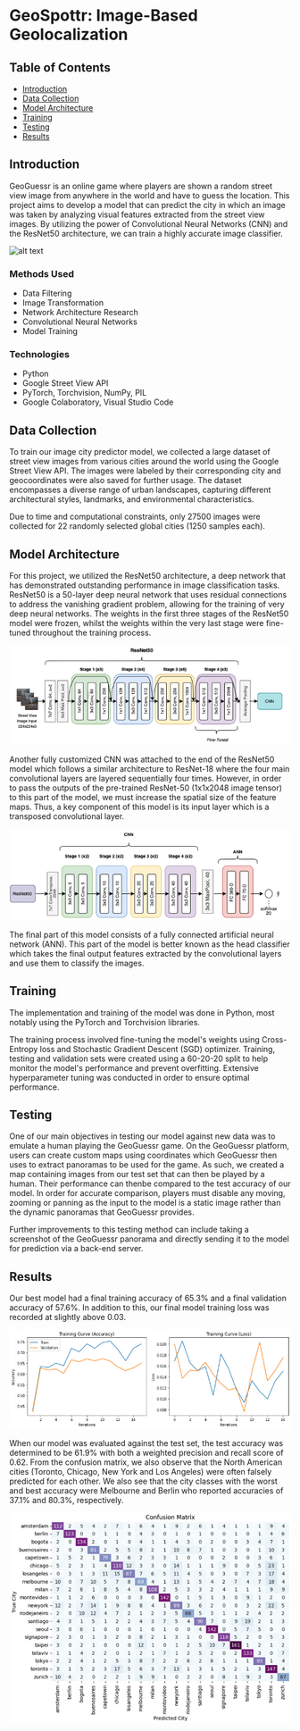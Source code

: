 # GeoSpottr: Image-Based Geolocalization

## Table of Contents

- [Introduction](#introduction)
- [Data Collection](#data-collection)
- [Model Architecture](#model-architecture)
- [Training](#training)
- [Testing](#testing)
- [Results](#results)


## Introduction

GeoGuessr is an online game where players are shown a random street view image from anywhere in the world and have to guess the location. This project aims to develop a model that can predict the city in which an image was taken by analyzing visual features extracted from the street view images. By utilizing the power of Convolutional Neural Networks (CNN) and the ResNet50 architecture, we can train a highly accurate image classifier.

![alt text](https://blogger.googleusercontent.com/img/b/R29vZ2xl/AVvXsEjuVSRtsMiLntaMRx9oAiPgsPetFItAc9MsC7hBIVD5p6PJDA6UJxrgZGQXMVx7KhhfXcqP-NTgwlHLuuJWy1yJ_eAjgn-12FmYNhKvSUwaAKyj1oGfv-pyxMg8M7NsWt7TzqSdsCOZ59lEG-ej-BuZr4j4NSfJctGCHcdPmzD5poYNs2_aQGxySra3Ww/s1822/1.png)

### Methods Used
- Data Filtering
- Image Transformation
- Network Architecture Research
- Convolutional Neural Networks
- Model Training

### Technologies
- Python
- Google Street View API
- PyTorch, Torchvision, NumPy, PIL
- Google Colaboratory, Visual Studio Code

## Data Collection

To train our image city predictor model, we collected a large dataset of street view images from various cities around the world using the Google Street View API. The images were labeled by their corresponding city and geocoordinates were also saved for further usage. The dataset encompasses a diverse range of urban landscapes, capturing different architectural styles, landmarks, and environmental characteristics.

Due to time and computational constraints, only 27500 images were collected for 22 randomly selected global cities (1250 samples each).

## Model Architecture

For this project, we utilized the ResNet50 architecture, a deep network that has demonstrated outstanding performance in image classification tasks. ResNet50 is a 50-layer deep neural network that uses residual connections to address the vanishing gradient problem, allowing for the training of very deep neural networks. The weights in the first three stages of the ResNet50 model were frozen, whilst the weights within the very last stage were fine-tuned throughout the training process.

![alt text](https://github.com/pkardjian/GeoSpottr/blob/main/primary/architecture/ResNet.png)

Another fully customized CNN was attached to the end of the ResNet50 model which follows a similar architecture to ResNet-18 where the four main convolutional layers are layered sequentially four times. However, in order to pass the outputs of the pre-trained ResNet-50 (1x1x2048 image tensor) to this part of the model, we must increase the spatial size of the feature maps. Thus, a key component of this model is its input layer which is a transposed convolutional layer. 

![alt text](https://github.com/pkardjian/GeoSpottr/blob/main/primary/architecture/CustomizedCNN.png)

The final part of this model consists of a fully connected artificial neural network (ANN). This part of the model is better known as the head classifier which takes the final output features extracted by the convolutional layers and use them to classify the images. 

## Training

The implementation and training of the model was done in Python, most notably using the PyTorch and Torchvision libraries. 

The training process involved fine-tuning the model's weights using Cross-Entropy loss and Stochastic Gradient Descent (SGD) optimizer. Training, testing and validation sets were created using a 60-20-20 split to help monitor the model's performance and prevent overfitting. Extensive hyperparameter tuning was conducted in order to ensure optimal performance.

## Testing

One of our main objectives in testing our model against new data was to emulate a human playing the GeoGuessr game. On the GeoGuessr platform, users can create custom maps using coordinates which GeoGuessr then uses to extract panoramas to be used for the game. As such, we created a map containing images from our test set that can then be played by a human. Their performance can thenbe compared to the test accuracy of our model. In order for accurate comparison, players must disable any moving, zooming or panning as the input to the model is a static image rather than the dynamic panoramas that GeoGuessr provides. 

Further improvements to this testing method can include taking a screenshot of the GeoGuessr panorama and directly sending it to the model for prediction via a back-end server. 

## Results

Our best model had a final training accuracy of 65.3% and a final validation accuracy of 57.6%. In addition to this, our final model training loss was recorded at slightly above 0.03. 

![alt text](https://github.com/pkardjian/GeoSpottr/blob/main/primary/results/TrainingCurves.jpg)

When our model was evaluated against the test set, the test accuracy was determined to be 61.9% with both a weighted precision and recall score of 0.62. From the confusion matrix, we also observe that the North American cities (Toronto, Chicago, New York and Los Angeles) were often falsely predicted for each other. We also see that the city classes with the worst and best accuracy were Melbourne and Berlin who reported accuracies of 37.1% and 80.3%, respectively. 

![alt text](https://github.com/pkardjian/GeoSpottr/blob/main/primary/results/ConfusionMatrix.png)


